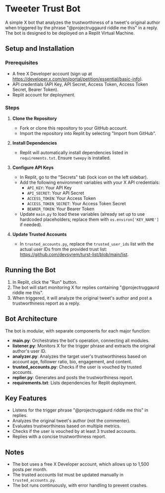 # Tweeter Trust Bot

A simple X bot that analyzes the trustworthiness of a tweet's original author when triggered by the phrase "@projectruggaurd riddle me this" in a reply. The bot is designed to be deployed on a Replit Virtual Machine.

## Setup and Installation

### Prerequisites
- A free X Developer account (sign up at https://developer.x.com/en/portal/petition/essential/basic-info).
- API credentials (API Key, API Secret, Access Token, Access Token Secret, Bearer Token).
- Replit account for deployment.

### Steps
1. **Clone the Repository**
   - Fork or clone this repository to your GitHub account.
   - Import the repository into Replit by selecting "Import from GitHub".

2. **Install Dependencies**
   - Replit will automatically install dependencies listed in `requirements.txt`. Ensure `tweepy` is installed.

3. **Configure API Keys**
   - In Replit, go to the "Secrets" tab (lock icon on the left sidebar).
   - Add the following environment variables with your X API credentials:
     - `API_KEY`: Your API Key
     - `API_SECRET`: Your API Secret
     - `ACCESS_TOKEN`: Your Access Token
     - `ACCESS_TOKEN_SECRET`: Your Access Token Secret
     - `BEARER_TOKEN`: Your Bearer Token
   - Update `main.py` to load these variables (already set up to use hardcoded placeholders; replace them with `os.environ['KEY_NAME']` if needed).

4. **Update Trusted Accounts**
   - In `trusted_accounts.py`, replace the `trusted_user_ids` list with the actual user IDs from the provided trust list: https://github.com/devsyrem/turst-list/blob/main/list.

## Running the Bot
1. In Replit, click the "Run" button.
2. The bot will start monitoring X for replies containing "@projectruggaurd riddle me this".
3. When triggered, it will analyze the original tweet's author and post a trustworthiness report as a reply.

## Bot Architecture
The bot is modular, with separate components for each major function:

- **main.py**: Orchestrates the bot's operation, connecting all modules.
- **listener.py**: Monitors X for the trigger phrase and extracts the original author's user ID.
- **analyzer.py**: Analyzes the target user's trustworthiness based on account age, follower ratio, bio, engagement, and content.
- **trusted_accounts.py**: Checks if the user is vouched by trusted accounts.
- **replier.py**: Generates and posts the trustworthiness report.
- **requirements.txt**: Lists dependencies for Replit deployment.

## Key Features
- Listens for the trigger phrase "@projectruggaurd riddle me this" in replies.
- Analyzes the original tweet's author (not the commenter).
- Evaluates trustworthiness based on multiple metrics.
- Checks if the user is vouched by at least 3 trusted accounts.
- Replies with a concise trustworthiness report.

## Notes
- The bot uses a free X Developer account, which allows up to 1,500 posts per month.
- The trusted accounts list must be updated manually in `trusted_accounts.py`.
- The bot runs continuously, with error handling to prevent crashes.
